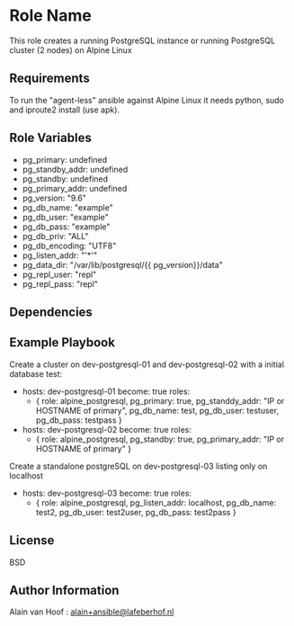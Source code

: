 Role Name
=========

This role creates a running PostgreSQL instance or running PostgreSQL cluster (2 nodes) on Alpine Linux

Requirements
------------

To run the "agent-less" ansible against Alpine Linux it needs python, sudo and iproute2 install (use apk).

Role Variables
--------------

* pg_primary: undefined
* pg_standby_addr: undefined
* pg_standby: undefined
* pg_primary_addr: undefined
* pg_version: "9.6"
* pg_db_name: "example"
* pg_db_user: "example"
* pg_db_pass: "example"
* pg_db_priv: "ALL"
* pg_db_encoding: "UTF8"
* pg_listen_addr: "'*'"
* pg_data_dir: "/var/lib/postgresql/{{ pg_version}}/data"
* pg_repl_user: "repl"
* pg_repl_pass: "repl"

Dependencies
------------

Example Playbook
----------------

Create a cluster on dev-postgresql-01 and dev-postgresql-02 with a initial database test:

- hosts: dev-postgresql-01
  become: true
  roles:
    - { role: alpine_postgresql, pg_primary: true, pg_standdy_addr: "IP or HOSTNAME of primary", pg_db_name: test, pg_db_user: testuser, pg_db_pass: testpass }
- hosts: dev-postgresql-02
  become: true
  roles:
    - { role: alpine_postgresql, pg_standby: true, pg_primary_addr: "IP or HOSTNAME of primary" }

Create a standalone postgreSQL on dev-postgresql-03 listing only on localhost

- hosts: dev-postgresql-03
  become: true
  roles:
    - { role: alpine_postgresql, pg_listen_addr: localhost, pg_db_name: test2, pg_db_user: test2user, pg_db_pass: test2pass }



License
-------

BSD

Author Information
------------------

Alain van Hoof : alain+ansible@lafeberhof.nl
